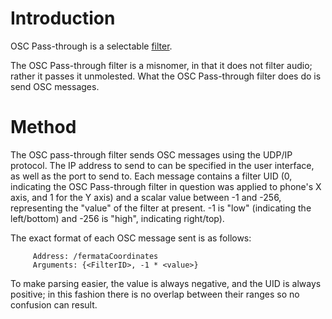 # Introduction #

OSC Pass-through is a selectable [filter](Filters.md).

The OSC Pass-through filter is a misnomer, in that it does not filter audio; rather it passes it unmolested. What the OSC Pass-through filter does do is send OSC messages.


# Method #

The OSC pass-through filter sends OSC messages using the UDP/IP protocol. The IP address to send to can be specified in the user interface, as well as the port to send to. Each message contains a filter UID (0, indicating the OSC Pass-through filter in question was applied to phone's X axis, and 1 for the Y axis) and a scalar value between -1 and -256, representing the "value" of the filter at present. -1 is "low" (indicating the left/bottom) and -256 is "high", indicating right/top).

The exact format of each OSC message sent is as follows:

```
     Address: /fermataCoordinates
     Arguments: {<FilterID>, -1 * <value>}
```

To make parsing easier, the value is always negative, and the UID is always positive; in this fashion there is no overlap between their ranges so no confusion can result.